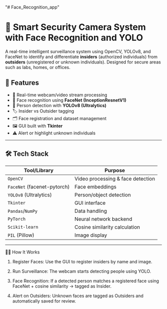 "# Face_Recognition_app" 
# 🔐 Smart Security Camera System with Face Recognition and YOLO

A real-time intelligent surveillance system using OpenCV, YOLOv8, and FaceNet to identify and differentiate **insiders** (authorized individuals) from **outsiders** (unregistered or unknown individuals). Designed for secure areas such as labs, homes, or offices.

## 📌 Features

- 🎥 Real-time webcam/video stream processing
- 👤 Face recognition using **FaceNet (InceptionResnetV1)**
- 🧠 Person detection with **YOLOv8 (Ultralytics)**
- 🏷️ Insider vs Outsider tagging
- 🗂️ Face registration and dataset management
- 🖼️ GUI built with **Tkinter**
- ⚠️ Alert or highlight unknown individuals

---

## 🛠️ Tech Stack

| Tool/Library       | Purpose |
|--------------------|---------|
| `OpenCV`           | Video processing & face detection |
| `FaceNet` (facenet-pytorch) | Face embeddings |
| `YOLOv8` (Ultralytics) | Person/object detection |
| `Tkinter`          | GUI interface |
| `Pandas`/`NumPy`   | Data handling |
| `PyTorch`          | Neural network backend |
| `Scikit-learn`     | Cosine similarity calculation |
| `PIL` (Pillow)     | Image display |

---

🧑‍💻 How It Works
1. Register Faces: Use the GUI to register insiders by name and image.

2. Run Surveillance: The webcam starts detecting people using YOLO.

3. Face Recognition: If a detected person matches a registered face using FaceNet + cosine similarity → tagged as Insider.

4. Alert on Outsiders: Unknown faces are tagged as Outsiders and automatically saved for review.

